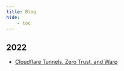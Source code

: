 ```yaml
---
title: Blog
hide:
    - toc
---
```


## 2022

- [Cloudflare Tunnels, Zero Trust, and Warp](2022/cloudflare-tunnels-zero-trust-and-warp.md)
